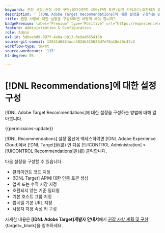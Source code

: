 ```yaml
---
keywords: 권장 사항;권장 사항 구현;클라이언트 코드;인증 토큰;업계 카테고리;호환되지 않는 모드 필터링;기본 호스트 그룹;썸네일 기반;인증 토큰 생성;인증 토큰;
description: ' [!DNL Adobe Target Recommendations]에 대한 설정을 구성하는 방법을 알아봅니다.'
title: 권장 사항에 대한 설정을 구성하려면 어떻게 해야 합니까?
badgePremium: label="Premium" type="Positive" url="https://experienceleague.adobe.com/docs/target/using/introduction/intro.html?lang=ko#premium newtab=true" tooltip="Target Premium에 포함된 내용을 확인합니다."
feature: Administration & Configuration
role: Admin
exl-id: 5dbae0d9-897f-4e0a-b013-0e9ad6654150
source-git-commit: 12831d6584acc482db415629d7e70a18e39c47c2
workflow-type: tm+mt
source-wordcount: '115'
ht-degree: 0%

---
```


# [!DNL Recommendations]에 대한 설정 구성

[!DNL Adobe Target Recommendations]에 대한 설정을 구성하는 방법에 대해 알아봅니다.

{{permissions-update}}

[!DNL Recommendations] 설정 옵션에 액세스하려면 [!DNL Adobe Experience Cloud]에서 [!DNL Target]을(를) 연 다음 [!UICONTROL Administration] > [!UICONTROL Recommendations]을(를) 클릭합니다.

다음 설정을 구성할 수 있습니다.

* 클라이언트 코드 지정
* [!DNL Target] API에 대한 인증 토큰 생성
* 업계 또는 수직 시장 지정
* 호환되지 않는 기준 필터링
* 기본 호스트 그룹 지정
* 썸네일 기본 URL 지정
* 사용자 지정 속성 키 구성

자세한 내용은 **[!DNL Adobe Target]개발자 안내서**&#x200B;에서 [권장 사항 계획 및 구현](https://experienceleague.adobe.com/ko/docs/target-dev/developer/recommendations){target=_blank}을 참조하세요.
